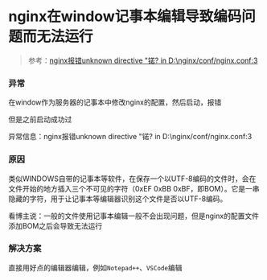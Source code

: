# nginx在window记事本编辑导致编码问题而无法运行

> 参考：[nginx报错unknown directive "锘? in D:\nginx/conf/nginx.conf:3](https://blog.csdn.net/bigbear00007/article/details/103544167)

### 异常

在window作为服务器的记事本中修改nginx的配置，然后启动，报错

但是之前启动成功过

异常信息：nginx报错unknown directive "锘? in D:\nginx/conf/nginx.conf:3

### 原因

  类似WINDOWS自带的记事本等软件，在保存一个以UTF-8编码的文件时，会在文件开始的地方插入三个不可见的字符（0xEF 0xBB 0xBF，即BOM）。它是一串隐藏的字符，用于让记事本等编辑器识别这个文件是否以UTF-8编码。

看博主说：一般的文件使用记事本编辑一般不会出现问题，但是nginx的配置文件添加BOM之后会导致无法运行

### 解决方案

直接用好点的编辑器编辑，例如`Notepad++`、`VSCode`编辑
